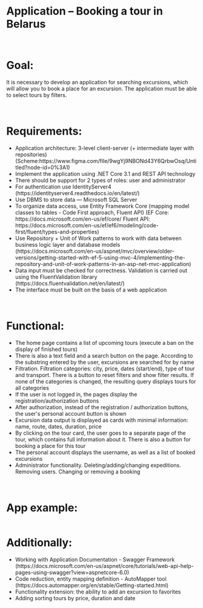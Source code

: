 <h1>Application – Booking a tour in Belarus</h1> 
<br>
<h1>Goal:</h1> 
<p>It is necessary to develop an application for searching excursions, which will allow you to book a place for an excursion. The application must be able to select tours by filters.</p>
<br>
<h1>Requirements:</h1>
<ul>
  <li>Application architecture: 3-level client-server (+ intermediate layer with repositories)
(Scheme:https://www.figma.com/file/9wgYj9NBONd43Y6QrbwOsq/Untitled?node-id=0%3A1)
 </li>
  <li>Implement the application using .NET Core 3.1 and REST API technology</li>
  <li>There should be support for 2 types of roles: user and administrator</li>
  <li>For authentication use IdentityServer4
(https://identityserver4.readthedocs.io/en/latest/)
</li>
  <li>Use DBMS to store data — Microsoft SQL Server</li>
  <li>To organize data access, use Entity Framework Core (mapping model classes to tables - Code First approach, Fluent API)
(EF Core: https://docs.microsoft.com/en-us/ef/core/
Fluent API: https://docs.microsoft.com/en-us/ef/ef6/modeling/code-first/fluent/types-and-properties)
</li>
  <li>Use Repository + Unit of Work patterns to work with data between business logic layer and database models
  (https://docs.microsoft.com/en-us/aspnet/mvc/overview/older-versions/getting-started-with-ef-5-using-mvc-4/implementing-the-repository-and-unit-of-work-patterns-in-an-asp-net-mvc-application)</li>
  <li>Data input must be checked for correctness. Validation is carried out using the FluentValidation library
  (https://docs.fluentvalidation.net/en/latest/)</li>
  <li>The interface must be built on the basis of a web application</li>
</ul>
<br>
<h1>Functional:</h1>
<ul>
  <li>The home page contains a list of upcoming tours (execute a ban on the display of finished tours)</li>
  <li>There is also a text field and a search button on the page. According to the substring entered by the user, excursions are searched for by name</li>
  <li>Filtration. Filtration categories: city, price, dates (start/end), type of tour and transport. There is a button to reset filters and show filter results. If none of the categories is changed, the resulting query displays tours for all categories</li>
  <li>If the user is not logged in, the pages display the registration/authorization buttons</li>
  <li>After authorization, instead of the registration / authorization buttons, the user's personal account button is shown</li>
  <li>Excursion data output is displayed as cards with minimal information: name, route, dates, duration, price</li>
  <li>By clicking on the tour card, the user goes to a separate page of the tour, which contains full information about it. There is also a button for booking a place for this tour</li>
  <li>The personal account displays the username, as well as a list of booked excursions</li>
  <li>Administrator functionality. Deleting/adding/changing expeditions. Removing users. Changing or removing a booking</li>
</ul>
<br>
<h1>App example:</h1>
<img/>
<br>
<h1>Additionally:</h1>
<ul>
  <li>Working with Application Documentation - Swagger Framework
(https://docs.microsoft.com/en-us/aspnet/core/tutorials/web-api-help-pages-using-swagger?view=aspnetcore-6.0)
</li>
  <li>Code reduction, entity mapping definition - AutoMapper tool
(https://docs.automapper.org/en/stable/Getting-started.html)
</li>
  <li>Functionality extension: the ability to add an excursion to favorites</li>
  <li>Adding sorting tours by price, duration and date</li>
</ul>
